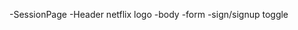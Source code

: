 -SessionPage
    -Header
        netflix logo
    -body
        -form 
        -sign/signup toggle
        